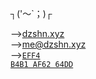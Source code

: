 ┐('～`；)┌

⟶<a href="https://dzshn.xyz" target="_blank">dzshn.xyz</a> <br>
⟶<a href="https://dzshn.xyz">me@dzshn.xyz</a> <br>
⟶<a href="https://keyoxide.org/EAE7D067D702BAA4627B5C1AEFF4B4B1AF6264DD" target="_blank"><code>EFF4 B4B1 AF62 64DD</code></a>
